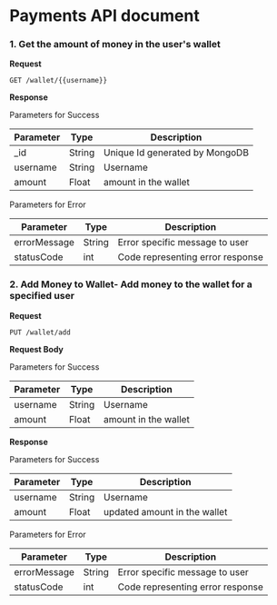 # Payments API document

### 1. Get the amount of money in the user's wallet

**Request**

```
GET /wallet/{{username}}
```

**Response**

Parameters for Success

| Parameter          | Type   | Description                        |
| ------------------ | ------ | ---------------------------------- |
| _id             | String | Unique Id generated by MongoDB|
| username           | String | Username      |
| amount    | Float | amount in the wallet     |


Parameters for Error

| Parameter          | Type   | Description                        |
| ------------------ | ------ | ---------------------------------- |
| errorMessage       | String | Error specific message to user     |
| statusCode         | int    | Code representing error response   |

### 2. Add Money to Wallet- Add money to the wallet for a specified user

**Request**

```
PUT /wallet/add
```

**Request Body**

Parameters for Success

| Parameter          | Type   | Description                        |
| ------------------ | ------ | ---------------------------------- |
| username           | String | Username      |
| amount    | Float | amount in the wallet     |

**Response**

Parameters for Success

| Parameter          | Type   | Description                        |
| ------------------ | ------ | ---------------------------------- |
| username           | String | Username      |
| amount    | Float | updated amount in the wallet     |


Parameters for Error

| Parameter          | Type   | Description                        |
| ------------------ | ------ | ---------------------------------- |
| errorMessage       | String | Error specific message to user     |
| statusCode         | int    | Code representing error response   |